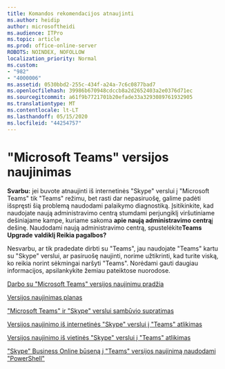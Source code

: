 ```yaml
---
title: Komandos rekomendacijos atnaujinti
ms.author: heidip
author: microsoftheidi
ms.audience: ITPro
ms.topic: article
ms.prod: office-online-server
ROBOTS: NOINDEX, NOFOLLOW
localization_priority: Normal
ms.custom:
- "982"
- "4000006"
ms.assetid: 0530bbd2-255c-434f-a24a-7c6c0877bad7
ms.openlocfilehash: 39986b670948cdccb8a2d2652403a2e0376d71ec
ms.sourcegitcommit: a61f9b7721701b20efade33a3293089761932905
ms.translationtype: MT
ms.contentlocale: lt-LT
ms.lasthandoff: 05/15/2020
ms.locfileid: "44254757"
---
```

# <a name="microsoft-teams-upgrade"></a>"Microsoft Teams" versijos naujinimas

**Svarbu:** jei buvote atnaujinti iš internetinės "Skype" verslui į "Microsoft Teams" tik "Teams" režimu, bet rasti dar nepasiruošę, galime padėti išspręsti šią problemą naudodami palaikymo diagnostiką. Įsitikinkite, kad naudojate naują administravimo centrą stumdami perjungiklį viršutiniame dešiniajame kampe, kuriame sakoma **apie naują administravimo centrą**į dešinę. Naudodami naują administravimo centrą, spustelėkite**Teams Upgrade** **valdiklį Reikia pagalbos?**

Nesvarbu, ar tik pradedate dirbti su "Teams", jau naudojate "Teams" kartu su "Skype" verslui, ar pasiruošę naujinti, norime užtikrinti, kad turite viską, ko reikia norint sėkmingai naršyti "Teams". Norėdami gauti daugiau informacijos, apsilankykite žemiau pateiktose nuorodose.

[Darbo su "Microsoft Teams" versijos naujinimu pradžia](https://docs.microsoft.com/MicrosoftTeams/upgrade-start-here)

[Versijos naujinimas planas](https://docs.microsoft.com/MicrosoftTeams/upgrade-plan-journey)

["Microsoft Teams" ir "Skype" verslui sambūvio supratimas](https://docs.microsoft.com/MicrosoftTeams/teams-and-skypeforbusiness-coexistence-and-interoperability)

[Versijos naujinimo iš internetinės "Skype" verslui į "Teams" atlikimas](https://docs.microsoft.com/MicrosoftTeams/upgrade-to-teams-execute-skypeforbusinessonline)

[Versijos naujinimo iš vietinės "Skype" verslui į "Teams" atlikimas](https://docs.microsoft.com/MicrosoftTeams/upgrade-to-teams-execute-skypeforbusinesshybridonprem)
 
["Skype" Business Online būseną į "Teams" versijos naujinimą naudodami "PowerShell"](https://docs.microsoft.com/powershell/module/skype/get-csteamsupgradestatus?view=skype-ps)